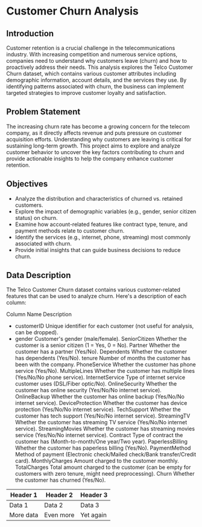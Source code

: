 # Customer Churn Analysis

## Introduction
Customer retention is a crucial challenge in the telecommunications industry. With increasing competition and numerous service options, companies need to understand why customers leave (churn) and how to proactively address their needs.
This analysis explores the Telco Customer Churn dataset, which contains various customer attributes including demographic information, account details, and the services they use. By identifying patterns associated with churn, the business can implement targeted strategies to improve customer loyalty and satisfaction.

## Problem Statement
The increasing churn rate has become a growing concern for the telecom company, as it directly affects revenue and puts pressure on customer acquisition efforts. Understanding why customers are leaving is critical for sustaining long-term growth. This project aims to explore and analyze customer behavior to uncover the key factors contributing to churn and provide actionable insights to help the company enhance customer retention.

 ## Objectives
- Analyze the distribution and characteristics of churned vs. retained customers.
- Explore the impact of demographic variables (e.g., gender, senior citizen status) on churn.
- Examine how account-related features like contract type, tenure, and payment methods relate to customer churn.
- Identify the services (e.g., internet, phone, streaming) most commonly associated with churn.
- Provide initial insights that can guide business decisions to reduce churn.

## Data Description
The Telco Customer Churn dataset contains various customer-related features that can be used to analyze churn. Here's a description of each column:


Column Name	Description
- customerID	Unique identifier for each customer (not useful for analysis, can be dropped).
- gender	Customer's gender (male/female).
SeniorCitizen	Whether the customer is a senior citizen (1 = Yes, 0 = No).
Partner	Whether the customer has a partner (Yes/No).
Dependents	Whether the customer has dependents (Yes/No).
tenure	Number of months the customer has been with the company.
PhoneService	Whether the customer has phone service (Yes/No).
MultipleLines	Whether the customer has multiple lines (Yes/No/No phone service).
InternetService	Type of internet service customer uses (DSL/Fiber optic/No).
OnlineSecurity	Whether the customer has online security (Yes/No/No internet service).
OnlineBackup	Whether the customer has online backup (Yes/No/No internet service).
DeviceProtection	Whether the customer has device protection (Yes/No/No internet service).
TechSupport	Whether the customer has tech support (Yes/No/No internet service).
StreamingTV	Whether the customer has streaming TV service (Yes/No/No internet service).
StreamingMovies	Whether the customer has streaming movies service (Yes/No/No internet service).
Contract	Type of contract the customer has (Month-to-month/One year/Two year).
PaperlessBilling	Whether the customer has paperless billing (Yes/No).
PaymentMethod	Method of payment (Electronic check/Mailed check/Bank transfer/Credit card).
MonthlyCharges	Amount charged to the customer monthly.
TotalCharges	Total amount charged to the customer (can be empty for customers with zero tenure, might need preprocessing).
Churn	Whether the customer has churned (Yes/No).


Header 1 | Header 2 | Header 3
---|---|---
Data 1   | Data 2   | Data 3
More data | Even more | Yet again
